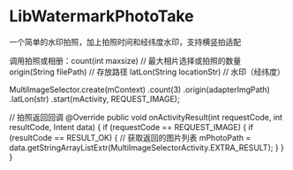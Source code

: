 # LibWatermarkPhotoTake
一个简单的水印拍照，加上拍照时间和经纬度水印，支持横竖拍适配

调用拍照或相册：count(int maxsize) // 最大相片选择或拍照的数量
	        origin(String filePath) // 存放路径
		latLon(String locationStr) // 水印（经纬度）
	
MultiImageSelector.create(mContext)
                .count(3)
                .origin(adapterImgPath)
                .latLon(str)
                .start(mActivity, REQUEST_IMAGE);

// 拍照返回回调
@Override
public void onActivityResult(int requestCode, int resultCode, Intent data) {
	if (requestCode == REQUEST_IMAGE) {
            if (resultCode == RESULT_OK) {
                // 获取返回的图片列表
                mPhotoPath = data.getStringArrayListExtr(MultiImageSelectorActivity.EXTRA_RESULT);
		}
	}
}
        

